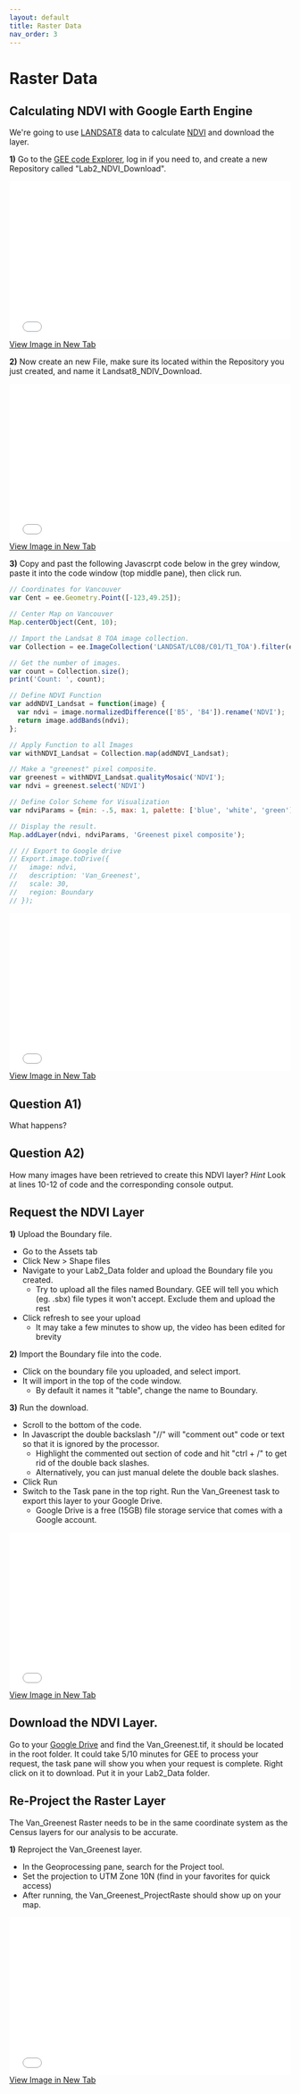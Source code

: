 ```yaml
---
layout: default
title: Raster Data
nav_order: 3
---
```


# Raster Data

## Calculating NDVI with Google Earth Engine
We're going to use [LANDSAT8]() data to calculate [NDVI]() and download the layer.

**1)** Go to the [GEE code Explorer](https://code.earthengine.google.com/), log in if you need to, and create a new Repository called "Lab2_NDVI_Download".

<div style="overflow: hidden;
  padding-top: 56.25%;
  position: relative">
  <iframe src="NewRepo.png" title="Processes" scrolling="no" frameborder="0"
    style="border: 0;
   height: 100%;
   left: 0;
   position: absolute;
   top: 0;
   width: 100%;">
   <p>Your browser does not support iframes.</p>
 </iframe>
</div>
<a href="NewRepo.png" target="_blank">View Image in New Tab</a>

**2)** Now create an new File, make sure its located within the Repository you just created, and name it Landsat8_NDIV_Download.

<div style="overflow: hidden;
  padding-top: 56.25%;
  position: relative">
  <iframe src="NewFile.png" title="Processes" scrolling="no" frameborder="0"
    style="border: 0;
   height: 100%;
   left: 0;
   position: absolute;
   top: 0;
   width: 100%;">
   <p>Your browser does not support iframes.</p>
 </iframe>
</div>
<a href="NewFile.png" target="_blank">View Image in New Tab</a>


**3)** Copy and past the following Javascrpt code below in the grey window, paste it into the code window (top middle pane), then click run.

```javascript
// Coordinates for Vancouver
var Cent = ee.Geometry.Point([-123,49.25]);

// Center Map on Vancouver
Map.centerObject(Cent, 10);

// Import the Landsat 8 TOA image collection.
var Collection = ee.ImageCollection('LANDSAT/LC08/C01/T1_TOA').filter(ee.Filter.lt('CLOUD_COVER_LAND', 10));

// Get the number of images.
var count = Collection.size();
print('Count: ', count);

// Define NDVI Function
var addNDVI_Landsat = function(image) {
  var ndvi = image.normalizedDifference(['B5', 'B4']).rename('NDVI');
  return image.addBands(ndvi);
};

// Apply Function to all Images
var withNDVI_Landsat = Collection.map(addNDVI_Landsat);

// Make a "greenest" pixel composite.
var greenest = withNDVI_Landsat.qualityMosaic('NDVI');
var ndvi = greenest.select('NDVI')

// Define Color Scheme for Visualization
var ndviParams = {min: -.5, max: 1, palette: ['blue', 'white', 'green']};

// Display the result.
Map.addLayer(ndvi, ndviParams, 'Greenest pixel composite');

// // Export to Google drive
// Export.image.toDrive({
//   image: ndvi,
//   description: 'Van_Greenest',
//   scale: 30,
//   region: Boundary
// });
```

<div style="overflow: hidden;
  padding-top: 56.25%;
  position: relative">
  <iframe src="NewFile.png" title="Processes" scrolling="no" frameborder="0"
    style="border: 0;
   height: 100%;
   left: 0;
   position: absolute;
   top: 0;
   width: 100%;">
   <p>Your browser does not support iframes.</p>
 </iframe>
</div>
<a href="NewFile.png" target="_blank">View Image in New Tab</a>

## Question A1)
What happens?

## Question A2)
How many images have been retrieved to create this NDVI layer? *Hint* Look at lines 10-12 of code and the corresponding console output.
<!-- 466405 -->

## Request the NDVI Layer

**1)** Upload the Boundary file.
* Go to the Assets tab
* Click New > Shape files
* Navigate to your Lab2_Data folder and upload the Boundary file you created.
  * Try to upload all the files named Boundary.  GEE will tell you which (eg. .sbx) file types it won't accept.  Exclude them and upload the rest
* Click refresh to see your upload
  * It may take a few minutes to show up, the video has been edited for brevity

**2)** Import the Boundary file into the code.
* Click on the boundary file you uploaded, and select import.
* It will import in the top of the code window.
  * By default it names it "table", change the name to Boundary.

**3)** Run the download.
* Scroll to the bottom of the code.
* In Javascript the double backslash "//" will "comment out" code or text so that it is ignored by the processor.
  * Highlight the commented out section of code and hit "ctrl + /" to get rid of the double back slashes.
  * Alternatively, you can just manual delete the double back slashes.
* Click Run
* Switch to the Task pane in the top right.  Run the Van_Greenest task to export this layer to your Google Drive.
  * Google Drive is a free (15GB) file storage service that comes with a Google account.  

<div style="overflow: hidden;
  padding-top: 56.25%;
  position: relative">
  <iframe src="GEE.mp4" title="Processes" scrolling="no" frameborder="0"
    style="border: 0;
   height: 100%;
   left: 0;
   position: absolute;
   top: 0;
   width: 100%;">
   <p>Your browser does not support iframes.</p>
 </iframe>
</div>
<a href="GEE.mp4" target="_blank">View Image in New Tab</a>

## Download the NDVI Layer.

Go to your [Google Drive](https://drive.google.com/drive/my-drive) and find the Van_Greenest.tif, it should be located in the root folder.  It could take 5/10 minutes for GEE to process your request, the task pane will show you when your request is complete.  Right click on it to download.  Put it in your Lab2_Data folder.

## Re-Project the Raster Layer

The Van_Greenest Raster needs to be in the same coordinate system as the Census layers for our analysis to be accurate.

**1)** Reproject the Van_Greenest layer.
* In the Geoprocessing pane, search for the Project tool.
* Set the projection to UTM Zone 10N (find in your favorites for quick access)
* After running, the Van_Greenest_ProjectRaste should show up on your map.

<div style="overflow: hidden;
  padding-top: 56.25%;
  position: relative">
  <iframe src="ProjectRaster.mp4" title="Processes" scrolling="no" frameborder="0"
    style="border: 0;
   height: 100%;
   left: 0;
   position: absolute;
   top: 0;
   width: 100%;">
   <p>Your browser does not support iframes.</p>
 </iframe>
</div>
<a href="ProjectRaster.mp4" target="_blank">View Image in New Tab</a>

